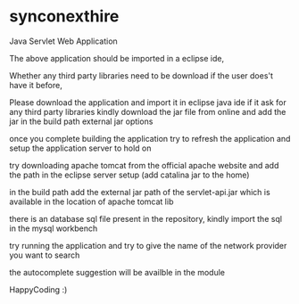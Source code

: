 # synconexthire
Java Servlet Web Application


The above application should be imported in a eclipse ide,

Whether any third party libraries need to be download if the user does't have it before,

Please download the application and import it in eclipse java ide
if it ask for any third party libraries kindly download the jar file from online and add the jar in the build path external jar options

once you complete building the application try to refresh the application and setup the application server to hold on

try downloading apache tomcat from the official apache website and add the path in the eclipse server setup (add catalina jar to the home)

in the build path add the external jar path of the servlet-api.jar which is available in the location of apache tomcat lib

there is an database sql file present in the repository, kindly import the sql in the mysql workbench 

try running the application and try to give the name of the network provider you want to search

the autocomplete suggestion will be availble in the module 

HappyCoding :)
